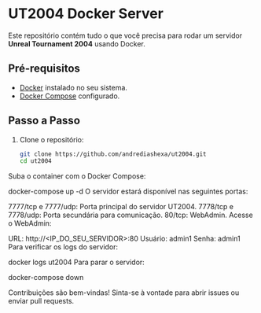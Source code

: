 # UT2004 Docker Server

Este repositório contém tudo o que você precisa para rodar um servidor **Unreal Tournament 2004** usando Docker.

## Pré-requisitos

- [Docker](https://docs.docker.com/get-docker/) instalado no seu sistema.
- [Docker Compose](https://docs.docker.com/compose/install/) configurado.

## Passo a Passo

1. Clone o repositório:

   ```bash
   git clone https://github.com/andrediashexa/ut2004.git
   cd ut2004
Suba o container com o Docker Compose:

docker-compose up -d
O servidor estará disponível nas seguintes portas:

7777/tcp e 7777/udp: Porta principal do servidor UT2004.
7778/tcp e 7778/udp: Porta secundária para comunicação.
80/tcp: WebAdmin.
Acesse o WebAdmin:

URL: http://<IP_DO_SEU_SERVIDOR>:80
Usuário: admin1
Senha: admin1
Para verificar os logs do servidor:

docker logs ut2004
Para parar o servidor:

docker-compose down


Contribuições são bem-vindas! Sinta-se à vontade para abrir issues ou enviar pull requests.
